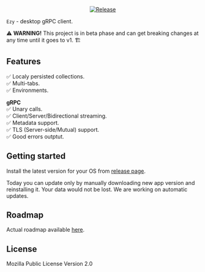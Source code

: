 
<div align="center">
  <picture>
  </picture>
</div>

<div align="center">

  [![Release](https://img.shields.io/github/v/release/getezy/ezy?color=brightgreen)](https://github.com/getezy/ezy/releases/latest)

</div>

`Ezy` - desktop gRPC client.

⚠️ **WARNING!** This project is in beta phase and can get breaking changes at any time until it goes to v1. 🏗

## Features
✅ Localy persisted collections.  
✅ Multi-tabs.  
✅ Environments.  

**gRPC**  
✅ Unary calls.  
✅ Client/Server/Bidirectional streaming.  
✅ Metadata support.  
✅ TLS (Server-side/Mutual) support.  
✅ Good errors outptut.  

## Getting started
Install the latest version for your OS from [release page](https://github.com/getezy/ezy/releases/latest).

Today you can update only by manually downloading new app version and reinstalling it. Your data would not be lost. We are working on automatic updates.

## Roadmap

Actual roadmap available [here](https://github.com/orgs/getezy/projects/1/views/1).

## License
Mozilla Public License Version 2.0
